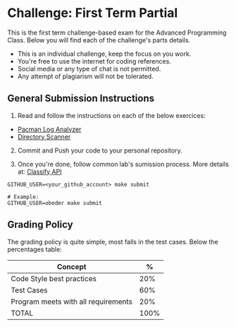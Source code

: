 Challenge:  First Term Partial
===============================

This is the first term challenge-based exam for the Advanced Programming Class. Below you will find each of the challenge's parts details.

- This is an individual challenge, keep the focus on you work.
- You're free to use the internet for coding references.
- Social media or any type of chat is not permitted.
- Any attempt of plagiarism will not be tolerated.


General Submission Instructions
--------------------

1. Read and follow the instructions on each of the below exercices:
  - [Pacman Log Analyzer](./pacman-analyzer.md)
  - [Directory Scanner](./directory-scanner.md)

2. Commit and Push your code to your personal repository.

3. Once you're done, follow common lab's sumission process. More details at: [Classify API](../../classify.md)
```
GITHUB_USER=<your_github_account> make submit

# Example:
GITHUB_USER=obedmr make submit
```

Grading Policy
--------------

The grading policy is quite simple, most falls in the test cases. Below the percentages table:


| Concept                             | %    |
|-------------------------------------|------|
| Code Style best practices           | 20%  |
| Test Cases                          | 60%  |
| Program meets with all requirements | 20%  |
| TOTAL                               | 100% |